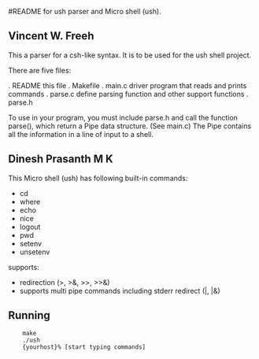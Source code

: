 #README for ush parser and Micro shell (ush). 

Vincent W. Freeh
----------------

This a parser for a csh-like syntax.  It is to be used for the ush
shell project.

There are five files:

 . README	this file
 . Makefile	
 . main.c	driver program that reads and prints commands
 . parse.c	define parsing function and other support functions
 . parse.h

To use in your program, you must include parse.h and call the function
parse(), which return a Pipe data structure.  (See main.c)  The Pipe
contains all the information in a line of input to a shell.



Dinesh Prasanth M K
-------------------

This Micro shell (ush) has following built-in commands:
- cd
- where
- echo
- nice
- logout
- pwd
- setenv
- unsetenv

supports:
- redirection (>, >&, >>, >>&)
- supports multi pipe commands including stderr redirect (|, |&)

Running
-------
		make
		./ush
		{yourhost}% [start typing commands]

